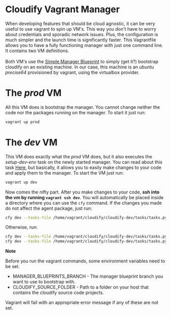 Cloudify Vagrant Manager
========================

When developing features that should be cloud agnostic, it can be very useful to use vagrant to spin up VM's. This way you don't have to worry about credentials and sporadic network issues.
Plus, the configuration is much simpler and the launch time is significantly faster.
This Vagrantfile allows you to have a fully functioning manager with just one command line. It contains two VM definitions.
<br>
<br>
Both VM's use the [Simple Manager Blueprint](https://github.com/cloudify-cosmo/cloudify-manager-blueprints/tree/master/simple) to simply (get it?) bootstrap cloudify on an existing machine.
In our case, this machine is an *ubuntu precise64* provisioned by vagrant, using the virtualbox provider.

# The *prod* VM

All this VM does is bootstrap the manager. You cannot change neither the code nor the packages running on the manager. To start it just run:

```bash
vagrant up prod
```

# The *dev* VM

This VM does exactly what the *prod* VM does, but it also executes the *setup-dev-env* task on the newly started manager.
You can read about this task [Here](https://github.com/cloudify-cosmo/cloudify-dev/blob/master/tasks), but basically, it allows you to easily make changes to your code and apply them to the manager. To start the VM just run:

```bash
vagrant up dev
```

Now comes the nifty part. After you make changes to your code, **ssh into the vm by running `vagrant ssh dev`**.
You will automatically be placed inside a directory where you can use the `cfy` command.
If the changes you made do not affect the agent package, just run:

```bash
cfy dev --tasks-file /home/vagrant/cloudify/cloudify-dev/tasks/tasks.py --task restart-services
```

Otherwise, run:

```bash
cfy dev --tasks-file /home/vagrant/cloudify/cloudify-dev/tasks/tasks.py --task update-agent-package
cfy dev --tasks-file /home/vagrant/cloudify/cloudify-dev/tasks/tasks.py --task restart-services
```

**Note**

Before you run the vagrant commands, some environment variables need to be set.

- MANAGER_BLUEPRINTS_BRANCH - The manager blueprint branch you want to use to bootstrap with.
- CLOUDIFY_SOURCE_FOLDER - Path to a folder on your host that contains the cloudify source code projects.

Vagrant will fail with an appropriate error message if any of these are not set.